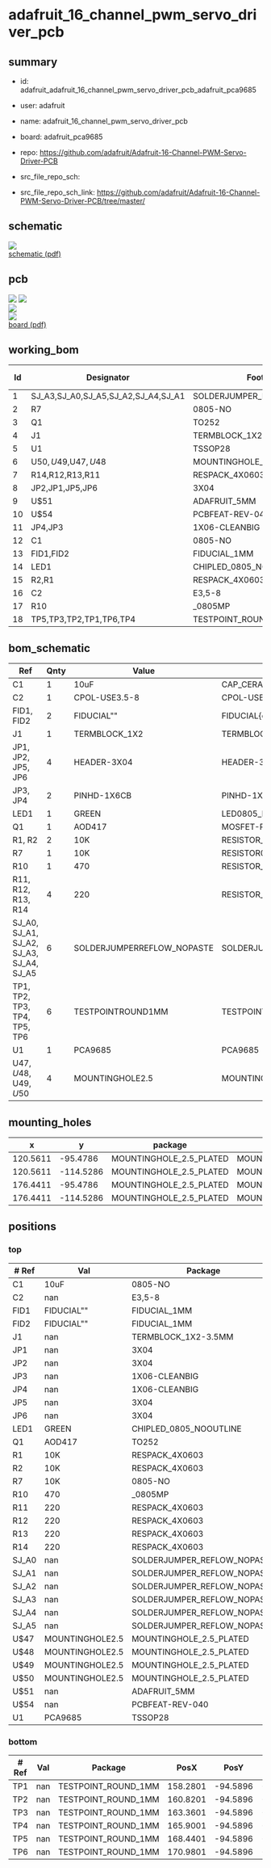 # adafruit_16_channel_pwm_servo_driver_pcb
 
## summary 
* id: adafruit_adafruit_16_channel_pwm_servo_driver_pcb_adafruit_pca9685
* user: adafruit
* name: adafruit_16_channel_pwm_servo_driver_pcb
* board: adafruit_pca9685
* repo: https://github.com/adafruit/Adafruit-16-Channel-PWM-Servo-Driver-PCB



* src_file_repo_sch: 
* src_file_repo_sch_link: https://github.com/adafruit/Adafruit-16-Channel-PWM-Servo-Driver-PCB/tree/master/

## schematic  
![](working_schematic_600.png)  
[schematic (pdf)](working_schematic.pdf)  

## pcb  
![](working_3d_600.png) 
![](working_3d_front_600.png)  
![](working_3d_back_600.png)  
![](working_600.png)  
[board (pdf)](working.pdf)  

## working_bom
| Id | Designator | Footprint | Quantity | Designation | Supplier and ref |  | None | 
| --- | --- | --- | --- | --- | --- | --- | --- | 
| 1 | SJ_A3,SJ_A0,SJ_A5,SJ_A2,SJ_A4,SJ_A1 | SOLDERJUMPER_REFLOW_NOPASTE | 6 |  |  |  | [''] | 
| 2 | R7 | 0805-NO | 1 | 10K |  |  | [''] | 
| 3 | Q1 | TO252 | 1 | AOD417 |  |  | [''] | 
| 4 | J1 | TERMBLOCK_1X2-3.5MM | 1 |  |  |  | [''] | 
| 5 | U1 | TSSOP28 | 1 | PCA9685 |  |  | [''] | 
| 6 | U$50,U$49,U$47,U$48 | MOUNTINGHOLE_2.5_PLATED | 4 | MOUNTINGHOLE2.5 |  |  | [''] | 
| 7 | R14,R12,R13,R11 | RESPACK_4X0603 | 4 | 220 |  |  | [''] | 
| 8 | JP2,JP1,JP5,JP6 | 3X04 | 4 |  |  |  | [''] | 
| 9 | U$51 | ADAFRUIT_5MM | 1 |  |  |  | [''] | 
| 10 | U$54 | PCBFEAT-REV-040 | 1 |  |  |  | [''] | 
| 11 | JP4,JP3 | 1X06-CLEANBIG | 2 |  |  |  | [''] | 
| 12 | C1 | 0805-NO | 1 | 10uF |  |  | [''] | 
| 13 | FID1,FID2 | FIDUCIAL_1MM | 2 | FIDUCIAL" |  |  | [''] | 
| 14 | LED1 | CHIPLED_0805_NOOUTLINE | 1 | GREEN |  |  | [''] | 
| 15 | R2,R1 | RESPACK_4X0603 | 2 | 10K |  |  | [''] | 
| 16 | C2 | E3,5-8 | 1 |  |  |  | [''] | 
| 17 | R10 | _0805MP | 1 | 470 |  |  | [''] | 
| 18 | TP5,TP3,TP2,TP1,TP6,TP4 | TESTPOINT_ROUND_1MM | 6 |  |  |  | [''] | 


## bom_schematic
| Ref | Qnty | Value | Cmp name | Footprint | Description | Vendor | DNP | 
| --- | --- | --- | --- | --- | --- | --- | --- | 
| C1 | 1 | 10uF | CAP_CERAMIC0805-NOOUTLINE | working:0805-NO |  |  |  | 
| C2 | 1 | CPOL-USE3.5-8 | CPOL-USE3.5-8 | working:E3,5-8 |  |  |  | 
| FID1, FID2 | 2 | FIDUCIAL"" | FIDUCIAL{dblquote}{dblquote} | working:FIDUCIAL_1MM |  |  |  | 
| J1 | 1 | TERMBLOCK_1X2 | TERMBLOCK_1X2 | working:TERMBLOCK_1X2-3.5MM |  |  |  | 
| JP1, JP2, JP5, JP6 | 4 | HEADER-3X04 | HEADER-3X04 | working:3X04 |  |  |  | 
| JP3, JP4 | 2 | PINHD-1X6CB | PINHD-1X6CB | working:1X06-CLEANBIG |  |  |  | 
| LED1 | 1 | GREEN | LED0805_NOOUTLINE | working:CHIPLED_0805_NOOUTLINE |  |  |  | 
| Q1 | 1 | AOD417 | MOSFET-PTO252 | working:TO252 |  |  |  | 
| R1, R2 | 2 | 10K | RESISTOR_4PACK | working:RESPACK_4X0603 |  |  |  | 
| R7 | 1 | 10K | RESISTOR0805_NOOUTLINE | working:0805-NO |  |  |  | 
| R10 | 1 | 470 | RESISTOR_0805MP | working:_0805MP |  |  |  | 
| R11, R12, R13, R14 | 4 | 220 | RESISTOR_4PACK | working:RESPACK_4X0603 |  |  |  | 
| SJ_A0, SJ_A1, SJ_A2, SJ_A3, SJ_A4, SJ_A5 | 6 | SOLDERJUMPERREFLOW_NOPASTE | SOLDERJUMPERREFLOW_NOPASTE | working:SOLDERJUMPER_REFLOW_NOPASTE |  |  |  | 
| TP1, TP2, TP3, TP4, TP5, TP6 | 6 | TESTPOINTROUND1MM | TESTPOINTROUND1MM | working:TESTPOINT_ROUND_1MM |  |  |  | 
| U1 | 1 | PCA9685 | PCA9685 | working:TSSOP28 |  |  |  | 
| U$47, U$48, U$49, U$50 | 4 | MOUNTINGHOLE2.5 | MOUNTINGHOLE2.5 | working:MOUNTINGHOLE_2.5_PLATED |  |  |  | 


## mounting_holes
| x | y | package | value | ref | size | 
| --- | --- | --- | --- | --- | --- | 
| 120.5611 | -95.4786 | MOUNTINGHOLE_2.5_PLATED | MOUNTINGHOLE2.5 | U$47 | m3 | 
| 120.5611 | -114.5286 | MOUNTINGHOLE_2.5_PLATED | MOUNTINGHOLE2.5 | U$48 | m3 | 
| 176.4411 | -95.4786 | MOUNTINGHOLE_2.5_PLATED | MOUNTINGHOLE2.5 | U$49 | m3 | 
| 176.4411 | -114.5286 | MOUNTINGHOLE_2.5_PLATED | MOUNTINGHOLE2.5 | U$50 | m3 | 


## positions
### top
| # Ref | Val | Package | PosX | PosY | Rot | Side | 
| --- | --- | --- | --- | --- | --- | --- | 
| C1 | 10uF | 0805-NO | 126.0696 | -103.2891 | -90.0 | top | 
| C2 | nan | E3,5-8 | 129.1971 | -96.4946 | 180.0 | top | 
| FID1 | FIDUCIAL"" | FIDUCIAL_1MM | 162.4561 | -116.3386 | 0.0 | top | 
| FID2 | FIDUCIAL"" | FIDUCIAL_1MM | 128.4341 | -93.8546 | 0.0 | top | 
| J1 | nan | TERMBLOCK_1X2-3.5MM | 148.5011 | -96.1136 | 180.0 | top | 
| JP1 | nan | 3X04 | 140.8811 | -113.7666 | 180.0 | top | 
| JP2 | nan | 3X04 | 128.1811 | -113.7666 | 180.0 | top | 
| JP3 | nan | 1X06-CLEANBIG | 119.2911 | -104.8766 | 90.0 | top | 
| JP4 | nan | 1X06-CLEANBIG | 177.7111 | -104.8766 | 90.0 | top | 
| JP5 | nan | 3X04 | 168.8211 | -113.7666 | 180.0 | top | 
| JP6 | nan | 3X04 | 156.1211 | -113.7666 | 180.0 | top | 
| LED1 | GREEN | CHIPLED_0805_NOOUTLINE | 154.7241 | -94.7166 | 180.0 | top | 
| Q1 | AOD417 | TO252 | 137.8461 | -96.0486 | -90.0 | top | 
| R1 | 10K | RESPACK_4X0603 | 161.4551 | -99.5426 | 0.0 | top | 
| R2 | 10K | RESPACK_4X0603 | 168.4401 | -99.5426 | 0.0 | top | 
| R7 | 10K | 0805-NO | 124.2441 | -96.9391 | 90.0 | top | 
| R10 | 470 | _0805MP | 154.7241 | -98.9076 | -90.0 | top | 
| R11 | 220 | RESPACK_4X0603 | 135.1661 | -106.9086 | 180.0 | top | 
| R12 | 220 | RESPACK_4X0603 | 170.4721 | -107.0356 | 180.0 | top | 
| R13 | 220 | RESPACK_4X0603 | 128.8161 | -106.9086 | 180.0 | top | 
| R14 | 220 | RESPACK_4X0603 | 162.8521 | -107.0356 | 180.0 | top | 
| SJ_A0 | nan | SOLDERJUMPER_REFLOW_NOPASTE | 170.9801 | -94.6216 | -90.0 | top | 
| SJ_A1 | nan | SOLDERJUMPER_REFLOW_NOPASTE | 168.4401 | -94.6216 | -90.0 | top | 
| SJ_A2 | nan | SOLDERJUMPER_REFLOW_NOPASTE | 165.9001 | -94.6216 | -90.0 | top | 
| SJ_A3 | nan | SOLDERJUMPER_REFLOW_NOPASTE | 163.3601 | -94.6216 | -90.0 | top | 
| SJ_A4 | nan | SOLDERJUMPER_REFLOW_NOPASTE | 160.8201 | -94.6216 | -90.0 | top | 
| SJ_A5 | nan | SOLDERJUMPER_REFLOW_NOPASTE | 158.2801 | -94.6216 | -90.0 | top | 
| U$47 | MOUNTINGHOLE2.5 | MOUNTINGHOLE_2.5_PLATED | 120.5611 | -95.4786 | 0.0 | top | 
| U$48 | MOUNTINGHOLE2.5 | MOUNTINGHOLE_2.5_PLATED | 120.5611 | -114.5286 | 0.0 | top | 
| U$49 | MOUNTINGHOLE2.5 | MOUNTINGHOLE_2.5_PLATED | 176.4411 | -95.4786 | 0.0 | top | 
| U$50 | MOUNTINGHOLE2.5 | MOUNTINGHOLE_2.5_PLATED | 176.4411 | -114.5286 | 0.0 | top | 
| U$51 | nan | ADAFRUIT_5MM | 152.6921 | -108.4326 | 0.0 | top | 
| U$54 | nan | PCBFEAT-REV-040 | 125.2601 | -106.9086 | 0.0 | top | 
| U1 | PCA9685 | TSSOP28 | 148.5011 | -104.7496 | -90.0 | top | 

### bottom
| # Ref | Val | Package | PosX | PosY | Rot | Side | 
| --- | --- | --- | --- | --- | --- | --- | 
| TP1 | nan | TESTPOINT_ROUND_1MM | 158.2801 | -94.5896 | -90.0 | bottom | 
| TP2 | nan | TESTPOINT_ROUND_1MM | 160.8201 | -94.5896 | -90.0 | bottom | 
| TP3 | nan | TESTPOINT_ROUND_1MM | 163.3601 | -94.5896 | -90.0 | bottom | 
| TP4 | nan | TESTPOINT_ROUND_1MM | 165.9001 | -94.5896 | -90.0 | bottom | 
| TP5 | nan | TESTPOINT_ROUND_1MM | 168.4401 | -94.5896 | -90.0 | bottom | 
| TP6 | nan | TESTPOINT_ROUND_1MM | 170.9801 | -94.5896 | -90.0 | bottom | 


